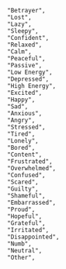             "Betrayer",
            "Lost",
            "Lazy",
            "Sleepy",
            "Confident",
            "Relaxed",
            "Calm",
            "Peaceful",
            "Passive",
            "Low Energy",
            "Depressed",
            "High Energy",
            "Excited",
            "Happy",
            "Sad",
            "Anxious",
            "Angry",
            "Stressed",
            "Tired",
            "Lonely",
            "Bored",
            "Content",
            "Frustrated",
            "Overwhelmed",
            "Confused",
            "Scared",
            "Guilty",
            "Shameful",
            "Embarrassed",
            "Proud",
            "Hopeful",
            "Grateful",
            "Irritated",
            "Disappointed",
            "Numb",
            "Neutral",
            "Other",